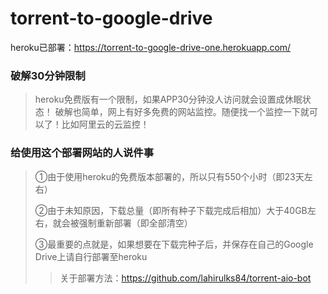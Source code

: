 # torrent-to-google-drive

heroku已部署：https://torrent-to-google-drive-one.herokuapp.com/

### 破解30分钟限制

> heroku免费版有一个限制，如果APP30分钟没人访问就会设置成休眠状态！
> 破解也简单，网上有好多免费的网站监控。随便找一个监控一下就可以了！比如阿里云的云监控！

### 给使用这个部署网站的人说件事

> ①由于使用heroku的免费版本部署的，所以只有550个小时（即23天左右）
>
> ②由于未知原因，下载总量（即所有种子下载完成后相加）大于40GB左右，就会被强制重新部署（即全部清空）
>
> ③最重要的点就是，如果想要在下载完种子后，并保存在自己的Google Drive上请自行部署至heroku
> > 关于部署方法：https://github.com/lahirulks84/torrent-aio-bot
